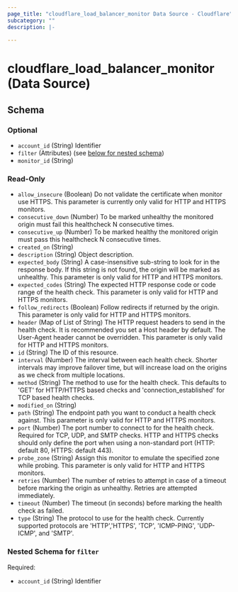 ```yaml
---
page_title: "cloudflare_load_balancer_monitor Data Source - Cloudflare"
subcategory: ""
description: |-
  
---
```


# cloudflare_load_balancer_monitor (Data Source)




<!-- schema generated by tfplugindocs -->
## Schema

### Optional

- `account_id` (String) Identifier
- `filter` (Attributes) (see [below for nested schema](#nestedatt--filter))
- `monitor_id` (String)

### Read-Only

- `allow_insecure` (Boolean) Do not validate the certificate when monitor use HTTPS. This parameter is currently only valid for HTTP and HTTPS monitors.
- `consecutive_down` (Number) To be marked unhealthy the monitored origin must fail this healthcheck N consecutive times.
- `consecutive_up` (Number) To be marked healthy the monitored origin must pass this healthcheck N consecutive times.
- `created_on` (String)
- `description` (String) Object description.
- `expected_body` (String) A case-insensitive sub-string to look for in the response body. If this string is not found, the origin will be marked as unhealthy. This parameter is only valid for HTTP and HTTPS monitors.
- `expected_codes` (String) The expected HTTP response code or code range of the health check. This parameter is only valid for HTTP and HTTPS monitors.
- `follow_redirects` (Boolean) Follow redirects if returned by the origin. This parameter is only valid for HTTP and HTTPS monitors.
- `header` (Map of List of String) The HTTP request headers to send in the health check. It is recommended you set a Host header by default. The User-Agent header cannot be overridden. This parameter is only valid for HTTP and HTTPS monitors.
- `id` (String) The ID of this resource.
- `interval` (Number) The interval between each health check. Shorter intervals may improve failover time, but will increase load on the origins as we check from multiple locations.
- `method` (String) The method to use for the health check. This defaults to 'GET' for HTTP/HTTPS based checks and 'connection_established' for TCP based health checks.
- `modified_on` (String)
- `path` (String) The endpoint path you want to conduct a health check against. This parameter is only valid for HTTP and HTTPS monitors.
- `port` (Number) The port number to connect to for the health check. Required for TCP, UDP, and SMTP checks. HTTP and HTTPS checks should only define the port when using a non-standard port (HTTP: default 80, HTTPS: default 443).
- `probe_zone` (String) Assign this monitor to emulate the specified zone while probing. This parameter is only valid for HTTP and HTTPS monitors.
- `retries` (Number) The number of retries to attempt in case of a timeout before marking the origin as unhealthy. Retries are attempted immediately.
- `timeout` (Number) The timeout (in seconds) before marking the health check as failed.
- `type` (String) The protocol to use for the health check. Currently supported protocols are 'HTTP','HTTPS', 'TCP', 'ICMP-PING', 'UDP-ICMP', and 'SMTP'.

<a id="nestedatt--filter"></a>
### Nested Schema for `filter`

Required:

- `account_id` (String) Identifier


